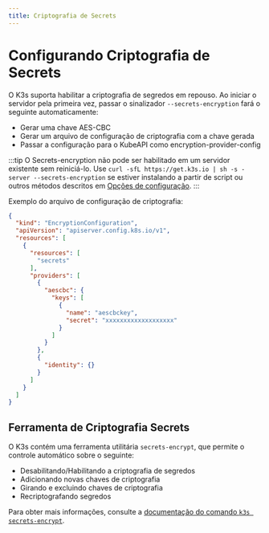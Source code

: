 ```yaml
---
title: Criptografia de Secrets
---
```


# Configurando Criptografia de Secrets

O K3s suporta habilitar a criptografia de segredos em repouso. Ao iniciar o servidor pela primeira vez, passar o sinalizador `--secrets-encryption` fará o seguinte automaticamente:

- Gerar uma chave AES-CBC
- Gerar um arquivo de configuração de criptografia com a chave gerada
- Passar a configuração para o KubeAPI como encryption-provider-config

:::tip
O Secrets-encryption não pode ser habilitado em um servidor existente sem reiniciá-lo.
Use `curl -sfL https://get.k3s.io | sh -s - server --secrets-encryption` se estiver instalando a partir de script ou outros métodos descritos em [Opções de configuração](../installation/configuration.md#configuration-with-install-script).
:::

Exemplo do arquivo de configuração de criptografia:
```json
{
  "kind": "EncryptionConfiguration",
  "apiVersion": "apiserver.config.k8s.io/v1",
  "resources": [
    {
      "resources": [
        "secrets"
      ],
      "providers": [
        {
          "aescbc": {
            "keys": [
              {
                "name": "aescbckey",
                "secret": "xxxxxxxxxxxxxxxxxxx"
              }
            ]
          }
        },
        {
          "identity": {}
        }
      ]
    }
  ]
}
```

## Ferramenta de Criptografia Secrets

O K3s contém uma ferramenta utilitária `secrets-encrypt`, que permite o controle automático sobre o seguinte:

- Desabilitando/Habilitando a criptografia de segredos
- Adicionando novas chaves de criptografia
- Girando e excluindo chaves de criptografia
- Recriptografando segredos

Para obter mais informações, consulte a [documentação do comando `k3s secrets-encrypt`](../cli/secrets-encrypt.md).
